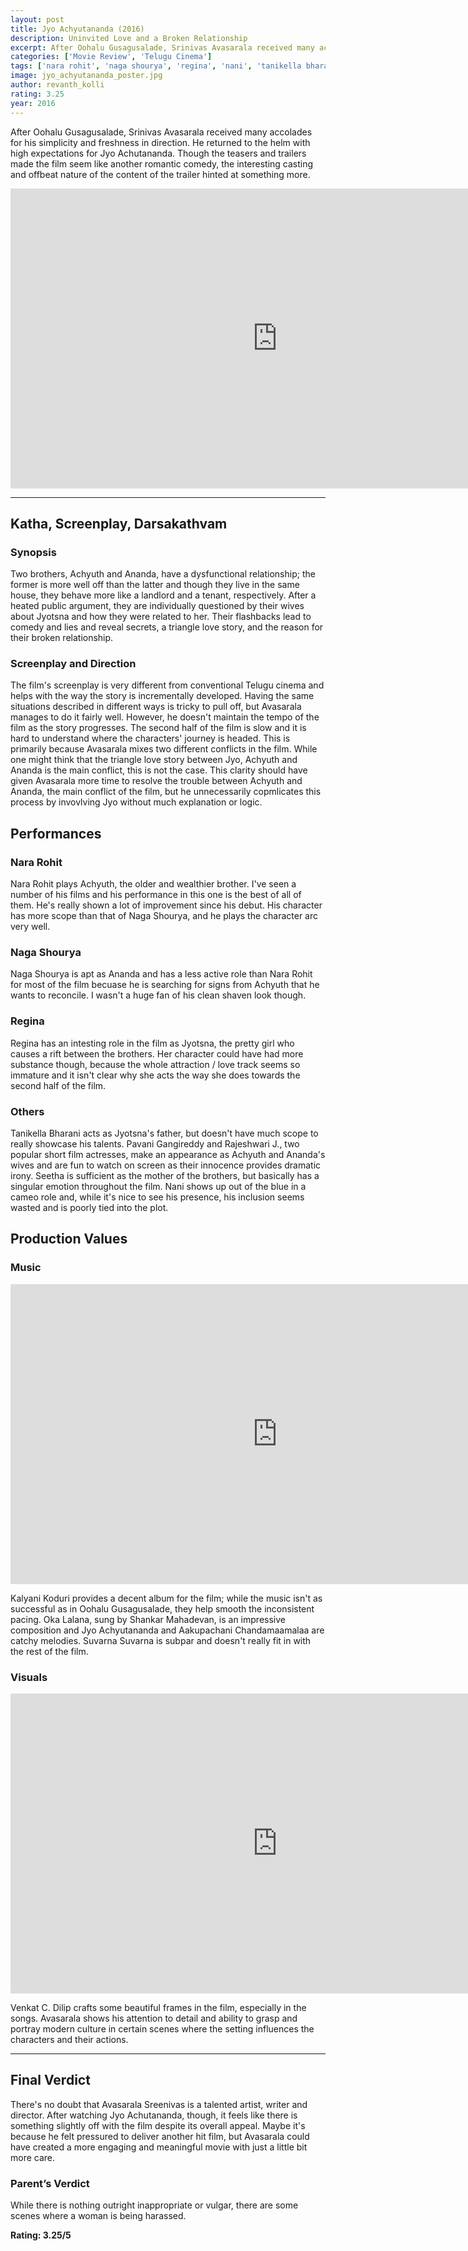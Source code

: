 ```yaml
---
layout: post
title: Jyo Achyutananda (2016)
description: Uninvited Love and a Broken Relationship
excerpt: After Oohalu Gusagusalade, Srinivas Avasarala received many accolades for his simplicity and freshness in direction. He returned to the helm with high expectations for Jyo Achutananda. Though the teasers and trailers made the film seem like another romantic comedy, the interesting casting and offbeat nature of the content of the trailer hinted at something more.
categories: ['Movie Review', 'Telugu Cinema']
tags: ['nara rohit', 'naga shourya', 'regina', 'nani', 'tanikella bharani', 'srinivas avasarala', 'sai korrapati', 'kalyani koduri', 'venkat c. dilip', 'varahi chalana chitram', 'movie review', 'telugu movie']
image: jyo_achyutananda_poster.jpg
author: revanth_kolli
rating: 3.25
year: 2016
---
```


<p>After Oohalu Gusagusalade, Srinivas Avasarala received many accolades for his simplicity and freshness in direction. He returned to the helm with high expectations for Jyo Achutananda. Though the teasers and trailers made the film seem like another romantic comedy, the interesting casting and offbeat nature of the content of the trailer hinted at something more. </p>
<iframe src="https://www.youtube.com/embed/lISRVkhHiAE" width="853" height="480" frameborder="0" allowfullscreen="allowfullscreen"></iframe>
<hr />
<h2><span class="review_header">Katha, Screenplay, Darsakathvam</span></h2>
<h3>Synopsis</h3>
<p> Two brothers, Achyuth and Ananda, have a dysfunctional relationship; the former is more well off than the latter and though they live in the same house, they behave more like a landlord and a tenant, respectively. After a heated public argument, they are individually questioned by their wives about Jyotsna and how they were related to her. Their flashbacks lead to comedy and lies and reveal secrets, a triangle love story, and the reason for their broken relationship.  </p>
<h3>Screenplay and Direction</h3>
<p> The film's screenplay is very different from conventional Telugu cinema and helps with the way the story is incrementally developed. Having the same situations described in different ways is tricky to pull off, but Avasarala manages to do it fairly well. However, he doesn't maintain the tempo of the film as the story progresses. The second half of the film is slow and it is hard to understand where the characters' journey is headed. This is primarily because Avasarala mixes two different conflicts in the film. While one might think that the triangle love story between Jyo, Achyuth and Ananda is the main conflict, this is not the case. This clarity should have given Avasarala more time to resolve the trouble between Achyuth and Ananda, the main conflict of the film, but he unnecessarily copmlicates this process by invovlving Jyo without much explanation or logic. </p>
<h2><span class="review_header">Performances</span></h2>
<h3>Nara Rohit</h3>
<p> Nara Rohit plays Achyuth, the older and wealthier brother. I've seen a number of his films and his performance in this one is the best of all of them. He's really shown a lot of improvement since his debut. His character has more scope than that of Naga Shourya, and he plays the character arc very well. </p>
<h3>Naga Shourya</h3>
<p> Naga Shourya is apt as Ananda and has a less active role than Nara Rohit for most of the film becuase he is searching for signs from Achyuth that he wants to reconcile. I wasn't a huge fan of his clean shaven look though. </p>
<h3>Regina</h3>
<p> Regina has an intesting role in the film as Jyotsna, the pretty girl who causes a rift between the brothers. Her character could have had more substance though, because the whole attraction / love track seems so immature and it isn't clear why she acts the way she does towards the second half of the film. </p>
<h3>Others</h3>
<p> Tanikella Bharani acts as Jyotsna's father, but doesn't have much scope to really showcase his talents. Pavani Gangireddy and Rajeshwari J., two popular short film actresses, make an appearance as Achyuth and Ananda's wives and are fun to watch on screen as their innocence provides dramatic irony. Seetha is sufficient as the mother of the brothers, but basically has a singular emotion throughout the film. Nani shows up out of the blue in a cameo role and, while it's nice to see his presence, his inclusion seems wasted and is poorly tied into the plot.</p>
<h2><span class="review_header">Production Values</span></h2>
<h3>Music</h3>
<iframe src="https://www.youtube.com/embed/QwCwl7XEpnA" width="853" height="480" frameborder="0" allowfullscreen="allowfullscreen"></iframe>
<p>Kalyani Koduri provides a decent album for the film; while the music isn't as successful as in Oohalu Gusagusalade, they help smooth the inconsistent pacing. Oka Lalana, sung by Shankar Mahadevan, is an impressive composition and Jyo Achyutananda and Aakupachani Chandamaamalaa are catchy melodies. Suvarna Suvarna is subpar and doesn't really fit in with the rest of the film. </p>
<h3>Visuals</h3>
<iframe src="https://www.youtube.com/embed/YFVWRtGd6Nw" width="853" height="480" frameborder="0" allowfullscreen="allowfullscreen"></iframe>
<p>Venkat C. Dilip crafts some beautiful frames in the film, especially in the songs. Avasarala shows his attention to detail and ability to grasp and portray modern culture in certain scenes where the setting influences the characters and their actions. </p>
<hr />
<h2><span class="review_header">Final Verdict</span></h2>
<p>There's no doubt that Avasarala Sreenivas is a talented artist, writer and director. After watching Jyo Achutananda, though, it feels like there is something slightly off with the film despite its overall appeal. Maybe it's because he felt pressured to deliver another hit film, but Avasarala could have created a more engaging and meaningful movie with just a little bit more care. </p>
<h3>Parent&#8217;s Verdict</h3>
<p>While there is nothing outright inappropriate or vulgar, there are some scenes where a woman is being harassed.</p>
<strong>Rating: 3.25/5</strong>
